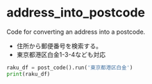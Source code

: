 # address_into_postcode
Code for converting an address into a postcode.

- 住所から郵便番号を検索する。
- 東京都港区白金1-3-4なども対応

```python:main.py
raku_df = post_code().run('東京都港区白金')
print(raku_df)
```
